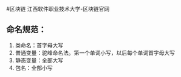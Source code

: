 #区块链
江西软件职业技术大学-区块链官网

## 命名规范：
1. 类命名：首字母大写
2. 普通变量：驼峰命名法。第一个单词小写，以后每个单词首字母大写
3. 静态变量：全部大写
4. 包名：全部小写
